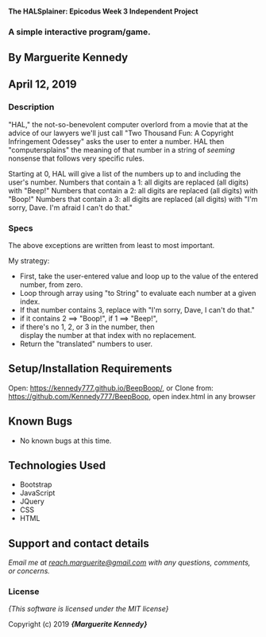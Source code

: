 
#### The HALSplainer: Epicodus Week 3 Independent Project

### A simple interactive program/game. 

## By **Marguerite Kennedy**
## April 12, 2019

### Description

"HAL," the not-so-benevolent computer overlord from a movie that at the advice of our lawyers we'll just call "Two Thousand Fun: A Copyright Infringement Odessey" asks the user to enter a number. HAL then "computersplains" the meaning of that number in a string of *seeming* nonsense that follows very specific rules. 

Starting at 0, HAL will give a list of the numbers up to and including the user's number. 
Numbers that contain a 1: all digits are replaced (all digits) with "Beep!"
Numbers that contain a 2: all digits are replaced (all digits) with "Boop!"
Numbers that contain a 3: all digits are replaced (all digits) with "I'm sorry, Dave. I'm afraid I can't do that."

### Specs

The above exceptions are written from least to most important.

My strategy:

- First, take the user-entered value and loop up to the value of the entered number, from zero. 
- Loop through array using "to String" to evaluate each number at a given index. 
- If that number contains 3, replace with "I'm sorry,  Dave, I can't do that."
- if it contains 2 ==> "Boop!", 
  if 1 ==> "Beep!",
- if there's no 1, 2, or 3 in the number, then     
  display the number at that index with no replacement.
- Return the "translated" numbers to user. 


## Setup/Installation Requirements

Open: https://kennedy777.github.io/BeepBoop/, or 
Clone from: https://github.com/Kennedy777/BeepBoop, open index.html in any browser

## Known Bugs
* No known bugs at this time.  

## Technologies Used
  * Bootstrap
  * JavaScript
  * JQuery
  * CSS
  * HTML

## Support and contact details

_Email me at reach.marguerite@gmail.com with any questions, comments, or concerns._

### License

*{This software is licensed under the MIT license}*

Copyright (c) 2019 **_{Marguerite Kennedy}_**

###
